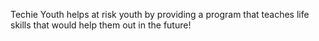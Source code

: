 Techie Youth helps at risk youth by providing a program that teaches life skills that would help them out in the future! 
